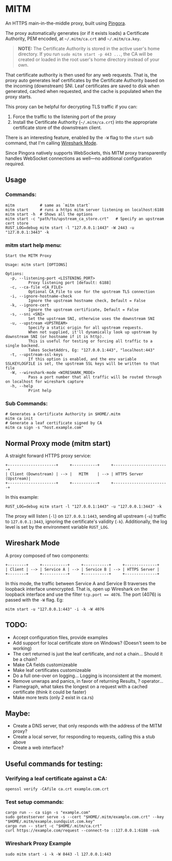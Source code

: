# MITM 

An HTTPS main-in-the-middle proxy, built using [Pingora](https://docs.rs/pingora). 

The proxy automatically generates (or if it exists loads) a Certificate Authority, PEM encoded, at `~/.mitm/ca.crt` and `~/.mitm/ca.key`.  

> **NOTE:**
> The Certificate Authority is stored in the active user's home directory. If you run `sudo mitm start -p 443 ...`, the CA will be created or loaded in the root user's home directory instead of your own.

That certificate authority is then used for any web requests.  That is, the proxy auto generates leaf certificates by the Certificate Authority based on the incoming (downstream) SNI.  Leaf certificates are saved to disk when generated, cached when requested, and the cache is populated when the proxy starts.

This proxy can be helpful for decrypting TLS traffic if you can: 

1) Force the traffic to the listening port of the proxy
2) Install the Certificate Authority (`~/.mitm/ca.crt`) into the appropriate certificate store of the downstream client. 

There is an interesting feature, enabled by the `-W` flag to the `start` sub command, that I'm calling [Wireshark Mode](#wireshark-mode).

Since Pingora natively supports WebSockets, this MITM proxy transparently handles WebSocket connections as well—no additional configuration required.

## Usage

### Commands:

```
mitm           # same as `mitm start`
mitm start     # runs a https mitm server listening on localhost:6188
mitm start -h  # Shows all the options
mitm start -c "path/to/upstream_ca_store.crt"   # Specify an upstream cert store 
RUST_LOG=debug mitm start -l "127.0.0.1:1443" -W 2443 -u "127.0.0.1:3443" -k
```

### mitm start help menu: 

```
Start the MITM Proxy

Usage: mitm start [OPTIONS]

Options:
  -p, --listening-port <LISTENING_PORT>
          Proxy listening port [default: 6188]
  -c, --ca-file <CA_FILE>
          Optional CA_File to use for the upstream TLS connection
  -i, --ignore-hostname-check
          Ignore the upstream hostname check, Default = False
  -k, --ignore-cert
          Ignore the upstream certificate, Default = False
  -s, --sni <SNI>
          Set the upstream SNI, otherwise uses the downstream SNI
  -u, --upstream <UPSTREAM>
          Specify a static origin for all upstream requests.
          When not supplied, it'll dynamically look up upstream by downstream SNI (or hostname if it is http).
          This is useful for testing or forcing all traffic to a single backend.
          Takes SocketAddrs, Eg: "127.0.0.1:443", "localhost:443"
  -t, --upstream-ssl-keys
          If this option is enabled, and the env variable SSLKEYLOGFILE is set, the upstream SSL keys will be written to that file
  -W, --wireshark-mode <WIRESHARK_MODE>
          Pass a port number that all traffic will be routed through on localhost for wireshark capture
  -h, --help
          Print help
```

### Sub Commands:

```
# Generates a Certificate Authority in $HOME/.mitm
mitm ca init
# Generate a leaf certificate signed by CA 
mitm ca sign -s "host.example.com" 
```

## Normal Proxy mode (mitm start)

A straight forward HTTPS proxy service: 

```
+---------------------+     +-----------+     +------------------------+
| Client (Downstream) | --> |   MITM    | --> | HTTPS Server (Upstream)|
+---------------------+     +-----------+     +------------------------+
```

In this example: 

```
RUST_LOG=debug mitm start -l "127.0.0.1:1443" -u "127.0.0.1:3443" -k
```

The proxy will listen (`-l`) on `127.0.0.1:1443`, sending all upstream (`-u`) traffic to `127.0.0.1:3443`, ignoring the certificate's validity (`-k`).  Additionally, the log level is set by the environment variable `RUST_LOG`.

## Wireshark Mode 

A proxy composed of two components: 

```
+--------+     +-----------+     +-----------+     +--------------+
| Client | --> | Service A | --> | Service B | --> | HTTPS Server |
+--------+     +-----------+     +-----------+     +--------------+
```

In this mode, the traffic between Service A and Service B traverses the loopback interface unencrypted. That is, open up Wireshark on the loopback interface and use the filter `tcp.port == 4076`.  The port (4076) is passed with the `-W` flag.  Eg: 

```
mitm start -u "127.0.0.1:443" -i -k -W 4076
```

## TODO:
* Accept configuration files, provide examples
* Add support for local certificate store on Windows? (Doesn't seem to be working)
* The cert returned is just the leaf certificate, and not a chain... Should it be a chain?
* Make CA fields customizeable
* Make leaf certificates customizeable
* Do a full one-over on logging... Logging is inconsistent at the moment. 
* Remove unwraps and panics, in favor of returning Results, ? operator... 
* Flamegraph, what takes the longest on a request with a cached certificate (think it could be faster)
* Make more tests (only 2 exist in ca.rs)

## Maybe:
* Create a DNS server, that only responds with the address of the MITM proxy? 
* Create a local server, for responding to requests, calling this a stub above
* Create a web interface?

## Useful commands for testing: 

### Verifying a leaf certificate against a CA:

```
openssl verify -CAfile ca.crt example.com.crt
```

### Test setup commands: 

```
cargo run -- ca sign -s "example.com"
sudo gotestserver serve -s --cert "$HOME/.mitm/example.com.crt" --key "$HOME/.mitm/example.sundquist.com.key"
cargo run -- start -c "$HOME/.mitm/ca.crt"
curl https://example.com/request --connect-to ::127.0.0.1:6188 -svk 
```

### Wireshark Proxy Example

```
sudo mitm start -i -k -W 8443 -l 127.0.0.1:443
```
